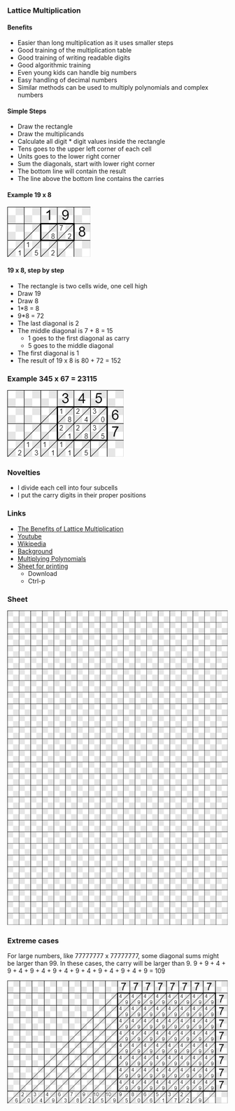 ### Lattice Multiplication

#### Benefits

* Easier than long multiplication as it uses smaller steps
* Good training of the multiplication table
* Good training of writing readable digits
* Good algorithmic training
* Even young kids can handle big numbers
* Easy handling of decimal numbers
* Similar methods can be used to multiply polynomials and complex numbers

#### Simple Steps

* Draw the rectangle
* Draw the multiplicands
* Calculate all digit * digit values inside the rectangle
* Tens goes to the upper left corner of each cell
* Units goes to the lower right corner
* Sum the diagonals, start with lower right corner
* The bottom line will contain the result
* The line above the bottom line contains the carries

#### Example 19 x 8

![19x8](19x8.bmp)

#### 19 x 8, step by step

* The rectangle is two cells wide, one cell high
* Draw 19
* Draw 8
* 1*8 = 8
* 9*8 = 72
* The last diagonal is 2
* The middle diagonal is 7 + 8 = 15
	* 1 goes to the first diagonal as carry
	* 5 goes to the middle diagonal
* The first diagonal is 1
* The result of 19 x 8 is 80 + 72 = 152

### Example 345 x 67 = 23115

![345x67](345x67.bmp)

### Novelties

* I divide each cell into four subcells
* I put the carry digits in their proper positions

### Links

* [The Benefits of Lattice Multiplication](https://www.youtube.com/watch?v=8vai4uo6N5E)
* [Youtube](https://www.youtube.com/watch?v=x2UG0YzT2UA)
* [Wikipedia](https://en.wikipedia.org/wiki/Lattice_multiplication)
* [Background](https://prezi.com/qubrraxzdgqj/lattice-multiplication/)
* [Multiplying Polynomials](https://www.maa.org/sites/default/files/0746834254823.di020785.02p0462x.pdf)
* [Sheet for printing](lattice.bmp)
	* Download
	* Ctrl-p

### Sheet
![Lattice](lattice.bmp)

### Extreme cases
For large numbers, like 77777777 x 77777777, some diagonal sums might be larger than 99. In these cases, the carry will be larger than 9.
9 + 9 + 4 + 9 + 4 + 9 + 4 + 9 + 4 + 9 + 4 + 9 + 4 + 9 + 4 + 9 = 109

![77777777x77777777](77777777x77777777.bmp)
